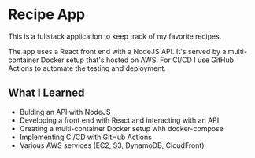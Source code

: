 # Recipe App
This is a fullstack application to keep track of my favorite recipes.

The app uses a React front end with a NodeJS API. It's served by a multi-container Docker setup that's hosted on AWS. For CI/CD I use GitHub Actions to automate the testing and deployment.

## What I Learned
- Bulding an API with NodeJS
- Developing a front end with React and interacting with an API
- Creating a multi-container Docker setup with docker-compose
- Implementing CI/CD with GitHub Actions
- Various AWS services (EC2, S3, DynamoDB, CloudFront)
